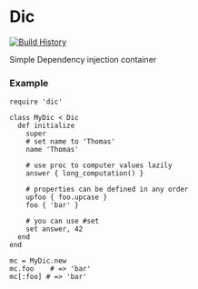 # Dic

[![Build History][2]][1]

[1]: http://travis-ci.org/tracksun/di
[2]: https://secure.travis-ci.org/tracksun/di.png?branch=master

Simple Dependency injection container


### Example

    require 'dic'

    class MyDic < Dic
      def initialize
        super
        # set name to 'Thomas'
        name 'Thomas'

        # use proc to computer values lazily
        answer { long_computation() }

        # properties can be defined in any order
        upfoo { foo.upcase }
        foo { 'bar' }

        # you can use #set
        set answer, 42
      end
    end

    mc = MyDic.new
    mc.foo    # => 'bar'
    mc[:foo] # => 'bar'
